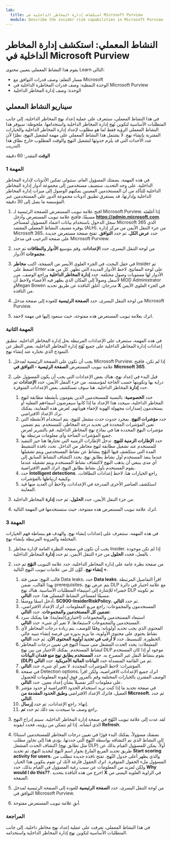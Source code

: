 ```yaml
---
lab:
  title: استكشاف إدارة المخاطر الداخلية في Microsoft Purview
  module: Describe the insider risk capabilities in Microsoft Purview
---
```


# النشاط المعملي: استكشف إدارة المخاطر الداخلية في Microsoft Purview

يقوم هذا النشاط المعملي بتعيين محتوى Learn التالي:

- مسار التعلم: وصف قدرات التوافق مع Microsoft
- الوحدة النمطية: وصف قدرات المخاطرة الداخلية في Microsoft Purview
- الوحدة: وصف إدارة المخاطر الداخلية

## سيناريو النشاط المعملي

في هذا النشاط المعملي، ستتعرف على عملية إعداد نهج المخاطر الداخلية، إلى جانب المتطلبات الأساسية لتكوين نُهج إدارة المخاطر الداخلية واستخدامها.  ملحوظة: سيوفر هذا النشاط المعملي الرؤية فقط لما هو مطلوب لإعداد إدارة المخاطر الداخلية والخيارات المقترنة بإنشاء نهج.  لا يشتمل هذا النشاط المعملي على مهمة لتشغيل النهج، نظرًا لأن عدد الأحداث التي قد يلزم حدوثها لتشغيل النهج والوقت المطلوب خارج نطاق هذا التدريب.

**الوقت** المقدر: 60 دقيقة

### المهمة 1

في هذه المهمة، بصفتك المسؤول العام، ستتولى تمكين الأذونات لإدارة المخاطر الداخلية.  على وجه التحديد، ستضيف مستخدمين إلى مجموعة أدوار إدارة المخاطر الداخلية للتأكد من أن المستخدمين المعينين يمكنهم الوصول إلى ميزات إدارة المخاطر الداخلية وإدارتها.  قد يستغرق تطبيق أذونات مجموعة الدور على المستخدمين عبر المؤسسة ما يصل إلى 30 دقيقة.

1. افتح علامة تبويب المستعرض للصفحة الرئيسية لـ Microsoft Purview.  إذا أغلقتَه مسبقًا، فافتح علامة تبويب المستعرض وأدخل **https://admin.microsoft.com**. سجل الدخول باستخدام بيانات اعتماد المسؤول لمستأجر Microsoft 365 الذي يوفره مضيف النشاط المعملي المعتمد (ALH). من جزء التنقل الأيمن من مركز إدارة Microsoft 365، حدد **عرض الكل**، ثم حدد **التوافق**.  تفتح صفحة مستعرض جديدة على صفحة الترحيب في مدخل Microsoft Purview.  

1. من لوحة التنقل اليسرى، حدد **الإعدادات**، وقم بتوسيع **الأدوار والنطاقات** ثم حدد **مجموعات** الأدوار.

1. في حقل البحث، في الجزء العلوي الأيسر من الصفحة، اكتب **مخاطر** Insider ثم اضغط على Enter على لوحة المفاتيح.  لاحظ الأدوار العديدة التي تظهر.  كل من هذه الأدوار لها مستويات وصول مختلفة.  حدد **إدارة المخاطر الداخلية** وراجع الوصف.  مرر لأسفل وصولاً إلى المكان الذي يظهر فيه الأعضاء ولاحظ أن MOD Administrator وMegan Bowen مدرجان. أغلق النافذة عن طريق تحديد **X** في الجزء العلوي الأيمن من النافذة.

1. من لوحة التنقل اليسرى، حدد **الصفحة الرئيسية** للعودة إلى صفحة مدخل Microsoft Purview.

1. اترك بعلامة تبويب المستعرض هذه مفتوحة، حيث ستعود إليها في مهمة لاحقة.

### المهمة الثانية

في هذه المهمة، ستتعرف على الإعدادات المرتبطة بحل إدارة المخاطر الداخلية.  تنطبق إعدادات إدارة المخاطر الداخلية على جميع نُهُج إدارة المخاطر الداخلية، بغض النظر عن النموذج الذي تختاره عند إنشاء نهج.

1. يجب أن تكون على الصفحة الرئيسية لمدخل Microsoft Purview. إذا لم تكن، فافتح علامة تبويب المستعرض **الصفحة الرئيسية - التوافق في Microsoft 365**.

1. قبل البدء في إعداد نهج، هناك بعض الإعدادات التي يجب أن يكون المسؤول على دراية بها وتكوينها حسب الحاجة لمؤسسته. من جزء التنقل الأيمن، حدد **الإعدادات** ثم حدد **إدارة** المخاطر الداخلية.  هنا سوف تستكشف بعض الإعدادات المتوفرة.
    1. حدد **الخصوصية**: بالنسبة للمستخدمين الذين يقومون بأنشطة مطابقة لنهج المخاطر الداخلية، سيحدد هذا الإعداد ما إذا كانوا سيعرضون أسماءهم الفعلية أو يستخدمون إصدارات مجهولة الهوية لإخفاء هوياتهم.  لغرض هذه المعاينة، يمكنك ترك الإعداد الافتراضي.
    1. حدد **مؤشرات النهج**. بمجرد حدوث حدث مشغل للنهج، يتم استخدام الأنشطة التي تعين المؤشرات المحددة في تحديد درجة المخاطر، للمستخدم. يتم تضمين مؤشرات النهج المحددة هنا في نماذج نهج المخاطر الداخلية.  قم بالتمرير لعرض جميع المؤشرات المتاحة وأي معلومات مرتبطة بها. 
    1. حدد **الإطارات الزمنية للنهج**. تدخل الإطارات الزمنية التي تختارها هنا حيز التنفيذ للمستخدم عند تشغيل مطابقة لنهج مخاطر من الداخل.   تحدد نافذة التنشيط المدة التي ستكشف فيها النهُج بنشاط عن نشاط المستخدمين ويتم تشغيلها عندما ينفذ المستخدم أول نشاط يطابق نهج. يحدد اكتشاف النشاط السابق إلى أي مدى ينبغي أن يذهب النهج لاكتشاف نشاط المستخدم ويتم تشغيله عندما يقوم المستخدم بأول نشاط يطابق النهج.  اترك القيم الافتراضية.
    1. حدد **Intelligent detections**. راجع الخيارات هنا.  لاحظ إعدادات النطاقات، وكيفية ارتباطها بالمؤشرات.
    1. استكشف العناصر الأخرى المدرجة في الإعدادات، ولاحظ أن العديد منها قيد المعاينة.

1. من جزء التنقل الأيمن، حدد **الحلول**، ثم حدد **إدارة** المخاطر الداخلية.

1. اترك علامة تبويب المستعرض هذه مفتوحة، حيث ستستخدمها في المهمة التالية.

### المهمة 3

في هذه المهمة، ستتعرف على إعدادات إنشاء نهج.  والهدف هو ببساطة فهم الخيارات المختلفة والمرونة المرتبطة بإنشاء نهج.

1. يجب أن تكون في صفحة النظرة العامة لإدارة مخاطر Insider.  إذا لم تكن موجودة بالفعل، فحدد **الحلول** من جزء التنقل الأيمن، ثم حدد **إدارة** المخاطر الداخلية .

1. من صفحة نظرة عامة على إدارة المخاطر الداخلية، حدد علامة التبويب **النهُج** ثم حدد **+ إنشاء نهج**.  كَوِّن كل من علامات تبويب النهج التالية.

    1. قالب النهج: ضمن فئة Data leaks، حدد **Data leaks**.  اقرأ التفاصيل المرتبطة بهذا القالب. ضمن prerequisites، يتم عرض نهج DLP مع علامة اختيار في دائرة خضراء للإشارة إلى استيفاء المتطلبات الأساسية.  هناك نهج DLP تم تكوينه مسبقًا لمستأجر النشاط المعملي هذا. حدد **التالي**. 
    1. أدخل اسمًا ووصفًا، **SC900-InsiderRiskPolicy**، ثم حدد **التالي**.
    1. المستخدمون والمجموعات: راجع مربع المعلومات.  اترك الإعداد الافتراضي، **تضمين كل المستخدمين والمجموعات**.  حدد **التالي**.
    1. استبعاد المستخدمين والمجموعات (اختياري)(معاينة): هنا يمكنك سرد المستخدمين والمجموعات لاستبعادها. لا تغير أي شيء. حدد **التالي**.
    1. المحتوى الذي يجب تحديد أولوياته: وفقًا للوصف، يتم زيادة درجات المخاطر لأي نشاط يحتوي على محتوى الأولوية، ما يزيد بدوره من فرصة إنشاء تنبيه عالي الخطورة. للتبسيط، حدد **لا أرغب في تحديد أولوية المحتوى الآن**، ثم حدد **التالي**.
    1. المشغلات: يحدد الحدث المشغل متى سيبدأ النهج في تعيين درجات المخاطر لنشاط المستخدم.  يمكنك الاختيار من بين نهج DLP موجود أو إذا كان المستخدم يقوم بنشاط النقل غير المصرح به. حدد **المستخدم يطابق نهج منع فقدان البيانات (DLP)** ثم من القائمة المنسدلة حدد **البيانات المالية الأمريكية**. حدد **التالي**.
    1. المؤشرات: لاحظ المؤشرات المحددة. لا تغير أي شيء. حدد **التالي**.
    1. في صفحة Detection options، اترك جميع الإعدادات الافتراضية، ولكن اقرأ الوصف المقترن بالخيارات المختلفة وقم بالمرور فوق أيقونة المعلومات للحصول على معلومات أكثر تفصيلاً بشأن إعداد معين.  حدد **التالي**.
    1. في صفحة تحديد ما إذا كنت تريد استخدام الحدود الافتراضية أو حدود مؤشر العميل، فاترك الإعداد الافتراضي **وطبق الحدود المقدمة من Microsoft**، ثم حدد **التالي**.
    1. إنهاء: راجع الإعدادات، ثم حدد **إرسال**.
    1. راجع وصف ما سيحدث بعد ذلك ثم حدد **تم**.

1. لقد عدت إلى علامة تبويب النُهُج في صفحة إدارة المخاطر الداخلية.  سيتم إدراج النهج الذي أنشأته.  إذا لم تتمكن من رؤيته، فحدد أيقونة **Refresh**.

1. بصفتك مسؤولاً، يمكنك البدء فورًا في تعيين درجات المخاطر للمستخدمين استنادًا إلى النشاط الذي تم اكتشافه بواسطة النُهج التي حددتها. يؤدي هذا إلى تجاوز مطلب اكتشاف الحدث المشغل (مثل تطابق نهج DLP) أولاً.  يمكن للمسؤول القيام بذلك عن طريق تحديد المربع الفارغ بجوار اسم النهج لتحديد النهج، ثم تحديد **Start scoring activity for users**، والذي يظهر أعلى جدول النُهج.  تفتح نافذة جديدة تتطلب من المسؤول ملء الحقول المتوفرة. اترك الحقول فارغة لأنك لن تقوم بتكوين هذا الخيار، ولكن لمزيد من المعلومات عن سبب رغبة المسؤول في القيام بذلك، حدد **Why would I do this??‎**.  اخرج من هذه النافذة بتحديد **X** في الزاوية العلوية اليمنى من الصفحة.

1. من لوحة التنقل اليسرى، حدد **الصفحة الرئيسية** للعودة إلى الصفحة الرئيسية لمدخل التوافق في Microsoft Purview.

1. أبقِ علامة تبويب المستعرض مفتوحة.

### المراجعة

في هذا النشاط المعملي، تعرفت على عملية إعداد نهج مخاطر داخلية، إلى جانب المتطلبات الأساسية لتكوين نهج إدارة المخاطر الداخلية واستخدامه.
